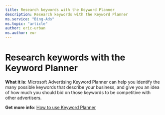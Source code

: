 ```yaml
---
title: Research keywords with the Keyword Planner
description: Research keywords with the Keyword Planner
ms.service: "Bing-Ads"
ms.topic: "article"
author: eric-urban
ms.author: eur
---
```


# Research keywords with the Keyword Planner

**What it is**: Microsoft Advertising Keyword Planner can help you identify the many possible keywords that describe your business, and give you an idea of how much you should bid on those keywords to be competitive with other advertisers.

**Get more info**: [How to use Keyword Planner](../hlp_BA_CONC_KeywordPlannerIntro.md)


